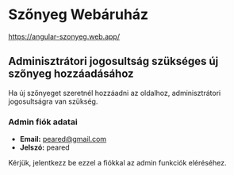 
# Szőnyeg Webáruház
https://angular-szonyeg.web.app/
## Adminisztrátori jogosultság szükséges új szőnyeg hozzáadásához

Ha új szőnyeget szeretnél hozzáadni az oldalhoz, adminisztrátori jogosultságra van szükség.

### Admin fiók adatai
- **Email:** peared@gmail.com
- **Jelszó:** peared

Kérjük, jelentkezz be ezzel a fiókkal az admin funkciók eléréséhez.
